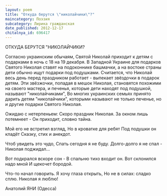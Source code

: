 ```yaml
---
layout: poem
title: "Откуда берутся \"николайчики\"?"
maincategory: Поэзия
subcategory: Лирика гражданская
date_published: 2012-12-17
chitalnya_id: 696417
---
```




 ОТКУДА БЕРУТСЯ "НИКОЛАЙЧИКИ?

Согласно украинским обычаям, Святой Николай приходит
к детям с подарками в ночь с 18 на 19 декабря. В Западной
Украине для подарков Святого Николая ставят на подоконнике
башмачки, а на востоке страны дети обычно ищут подарки под
подушками. Считается, что Николай весь день перед праздником
работает - выпекает звёздочки в подарок детям. Эти звёзжочки,
попадая в мешок Николая, становятся похожими на своего мастера,
и печенья, которые дети находят под подушкой, называют "николайчиками",
Во многих украинских семьях принято дарить детям "николайчики",
которыми называют не только печенье, но и другие подарки Святого Николая.

Ожидаю с нетерпеньем:
Скоро праздник Николая.
За окном лишь потемнеет -
Он приходит, словно тайна.

Мой его не встретил взгляд,
Но в кроватке для ребят
Под подушки он кладёт
Сказку, стих и анекдот.

Чтоб увидеть это чудо,
Спать сегодня я не буду.
Долго-долго я не спал -
Николая поджидал...

Вот подкрался вскоре сон -
В спальню тихо входит он.
Вот склонился надо мной
И щекочет бородой.

Что-то начал говорить.
Я хочу глаза открыть,
Но не в силах: сладко сплю.
Николая я люблю!

Анатолий ЯНИ (Одесса)






